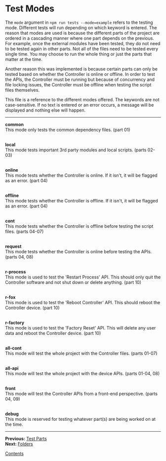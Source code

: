 # Test Modes

The `mode` argument in `npm run tests --mode=example` refers to the testing mode. Different tests will run depending on which keyword is entered. The reason that modes are used is because the different parts of the project are ordered in a cascading manner where one part depends on the previous. For example, once the external modules have been tested, they do not need to be tested again in other parts.  Not all of the files need to be tested every single time. You may choose to run the whole thing or just the parts that matter at the time.

Another reason this was implemented is because certain parts can only be tested based on whether the Controller is online or offline. In order to test the APIs, the Controller must be running but because of concurrency and file locking issues, the Controller must be offline when testing the script files themselves. 

This file is a reference to the different modes offered. The keywords are not case-sensitive. If no text is entered or an error occurs, a message will be displayed and nothing else will happen.

---

**common**  
This mode only tests the common dependency files. (part 01)

\
**local**  
This mode tests important 3rd party modules and local scripts. (parts 02-03)

\
**online**  
This mode tests whether the Controller is online. If it isn't, it will be flagged as an error. (part 04)

\
**offline**  
This mode tests whether the Controller is offline. If it isn't, it will be flagged as an error. (part 04)

\
**cont**  
This mode tests whether the Controller is offline before testing the script files. (parts 04-07)

\
**request**  
This mode tests whether the Controller is online before testing the APIs. (parts 04, 08)

\
**r-process**  
This mode is used to test the 'Restart Process' API. This should only quit the Controller software and not shut down or delete anything. (part 10)

\
**r-fox**  
This mode is used to test the 'Reboot Controller' API. This should reboot the Controller device. (part 10)

\
**r-factory**  
This mode is used to test the 'Factory Reset' API. This will delete any user data and reboot the Controller device. (part 10)

\
**all-cont**  
This mode will test the whole project with the Controller files. (parts 01-07)

\
**all-api**  
This mode will test the whole project with the device APIs. (parts 01-04, 08)

\
**front**  
This mode will test the Controller APIs from a front-end perspective. (parts 04, 09)

\
**debug**  
This mode is reserved for testing whatever part(s) are being worked on at the time.

---

**Previous:** [Test Parts](./parts.md)  
**Next:** [Folders](./folders.md)

[Contents](./readme.md)

